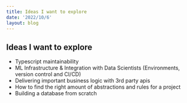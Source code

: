 ```yaml
---
title: Ideas I want to explore
date: '2022/10/6'
layout: blog
---
```


## Ideas I want to explore

- Typescript maintainability
- ML Infrastructure & Integration with Data Scientists (Environments, version control and CI/CD)
- Delivering important business logic with 3rd party apis
- How to find the right amount of abstractions and rules for a project
- Building a database from scratch
